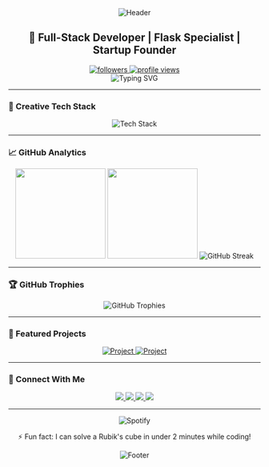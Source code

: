 <div align="center">
  <img src="https://capsule-render.vercel.app/api?type=waving&color=gradient&height=200&section=header&text=Jahongir%20Xaitbayev&fontSize=42&fontAlignY=35&animation=fadeIn" alt="Header"/>
  
  <h2>🚀 Full-Stack Developer | Flask Specialist | Startup Founder</h2>
  
  <div>
    <a href="https://github.com/Jahongircoder456?tab=followers">
      <img alt="followers" src="https://img.shields.io/badge/Followers-{YOUR_FOLLOWERS}-brightgreen?style=for-the-badge&logo=github">
    </a>
    <a href="https://github.com/Jahongircoder456">
      <img src="https://img.shields.io/badge/Profile_Views-{YOUR_VIEWS}-blue?style=for-the-badge&logo=eyeem" alt="profile views" />
    </a>
  </div>
  
  <img src="https://readme-typing-svg.herokuapp.com?font=Fira+Code&size=24&duration=3000&pause=1000&color=00F72E&center=true&vCenter=true&width=500&lines=Building+scalable+web+applications;Flask+enthusiast;Startup+founder;Tech+innovator;Open+source+contributor" alt="Typing SVG">
</div>

---

### 🎨 Creative Tech Stack

<div align="center">
  <img src="https://skillicons.dev/icons?i=python,flask,js,html,css,bootstrap,postgresql,git,github,docker,linux,vscode&perline=6" alt="Tech Stack"/>
</div>

---

### 📈 GitHub Analytics

<div align="center">
  <img height="180em" src="https://github-readme-stats.vercel.app/api?username=Jahongircoder456&show_icons=true&theme=radical&include_all_commits=true&count_private=true&hide_border=true"/>
  <img height="180em" src="https://github-readme-stats.vercel.app/api/top-langs/?username=Jahongircoder456&layout=compact&langs_count=8&theme=radical&hide_border=true"/>
  <img src="https://github-readme-streak-stats.herokuapp.com/?user=Jahongircoder456&theme=radical&hide_border=true" alt="GitHub Streak"/>
</div>

---

### 🏆 GitHub Trophies

<div align="center">
  <img src="https://github-profile-trophy.vercel.app/?username=Jahongircoder456&theme=radical&no-frame=true&row=1&column=7" alt="GitHub Trophies"/>
</div>

---

### 🌟 Featured Projects

<div align="center">
  <a href="https://github.com/Jahongircoder456/{YOUR_PROJECT}">
    <img src="https://github-readme-stats.vercel.app/api/pin/?username=Jahongircoder456&repo={YOUR_PROJECT}&theme=radical&show_owner=true" alt="Project"/>
  </a>
  <a href="https://github.com/Jahongircoder456/{ANOTHER_PROJECT}">
    <img src="https://github-readme-stats.vercel.app/api/pin/?username=Jahongircoder456&repo={ANOTHER_PROJECT}&theme=radical&show_owner=true" alt="Project"/>
  </a>
</div>

---

### 🤝 Connect With Me

<div align="center">
  <a href="mailto:jahongiritdasturchi@gmail.com">
    <img src="https://img.shields.io/badge/Gmail-D14836?style=for-the-badge&logo=gmail&logoColor=white&labelColor=black">
  </a>
  <a href="https://t.me/profitlifeme">
    <img src="https://img.shields.io/badge/Telegram-2CA5E0?style=for-the-badge&logo=telegram&logoColor=white&labelColor=black">
  </a>
  <a href="https://www.linkedin.com/in/yourprofile">
    <img src="https://img.shields.io/badge/LinkedIn-0077B5?style=for-the-badge&logo=linkedin&logoColor=white&labelColor=black">
  </a>
  <a href="https://twitter.com/yourprofile">
    <img src="https://img.shields.io/badge/Twitter-1DA1F2?style=for-the-badge&logo=twitter&logoColor=white&labelColor=black">
  </a>
</div>

---

<div align="center">
  <img src="https://spotify-github-profile.vercel.app/api/view?uid={YOUR_SPOTIFY_ID}&cover_image=true&theme=novatorem" alt="Spotify"/>
  
  <p>⚡ Fun fact: I can solve a Rubik's cube in under 2 minutes while coding!</p>
  
  <img src="https://capsule-render.vercel.app/api?type=waving&color=gradient&height=100&section=footer&animation=fadeIn" alt="Footer"/>
</div>
